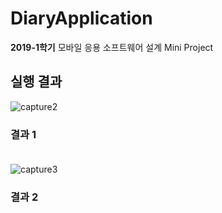 # DiaryApplication
**2019-1학기** 모바일 응용 소프트웨어 설계 Mini Project

## 실행 결과
<!--![capture1](https://github.com/taewon-Kang/DiaryApplication/blob/master/img/cap1.jpg)
### Capture 1</br> </br>-->

![capture2](https://github.com/taewon-Kang/DiaryApplication/blob/master/img/cap2.jpg)
### 결과 1</br> </br>
![capture3](https://github.com/taewon-Kang/DiaryApplication/blob/master/img/cap3.jpg)
### 결과 2

